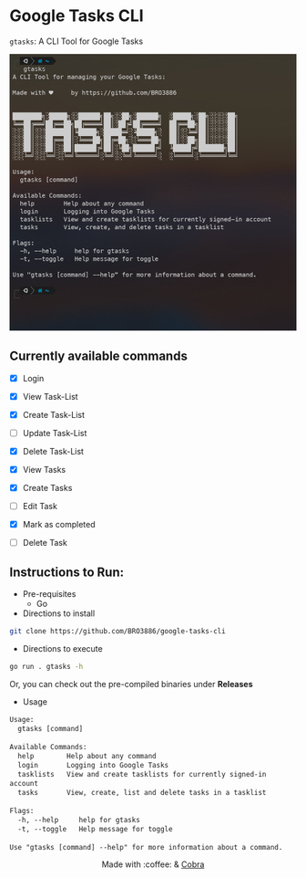 # Google Tasks CLI

`gtasks`: A CLI Tool for Google Tasks

![gtasks](https://raw.githubusercontent.com/BRO3886/google-tasks-cli/master/.github/gtasks.png?token=AJQCPITXNHRYONWR4WB3RZC7WMHIY)

## Currently available commands

- [x] Login
- [x] View Task-List
- [x] Create Task-List
- [ ] Update Task-List
- [x] Delete Task-List
- [x] View Tasks
- [x] Create Tasks
- [ ] Edit Task
- [x] Mark as completed
- [ ] Delete Task


## Instructions to Run:
  - Pre-requisites
    - Go
  - Directions to install
  ```bash
  git clone https://github.com/BRO3886/google-tasks-cli
  ```
  - Directions to execute
  ```bash
  go run . gtasks -h
  ```
  Or, you can check out the pre-compiled binaries under **Releases**
  - Usage
```
Usage:
  gtasks [command]

Available Commands:
  help        Help about any command
  login       Logging into Google Tasks
  tasklists   View and create tasklists for currently signed-in account
  tasks       View, create, list and delete tasks in a tasklist

Flags:
  -h, --help     help for gtasks
  -t, --toggle   Help message for toggle

Use "gtasks [command] --help" for more information about a command.
```

<div align="center">
Made with :coffee: & <a href="https://cobra.dev">Cobra</a>
</div>
